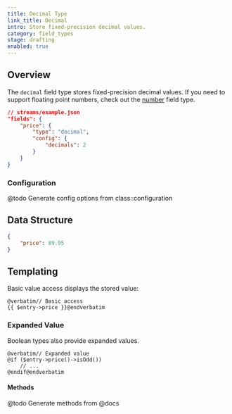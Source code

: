 ```yaml
---
title: Decimal Type
link_title: Decimal
intro: Store fixed-precision decimal values.
category: field_types
stage: drafting
enabled: true
---
```


## Overview

The `decimal` field type stores fixed-precision decimal values. If you need to support floating point numbers, check out the [number](number) field type.

```json
// streams/example.json
"fields": {
    "price": {
        "type": "decimal",
        "config": {
            "decimals": 2
        }
    }
}
```

### Configuration

@todo Generate config options from class::configuration


## Data Structure

```json
{
    "price": 89.95
}
```

## Templating

Basic value access displays the stored value:

```blade
@verbatim// Basic access
{{ $entry->price }}@endverbatim
```

### Expanded Value

Boolean types also provide expanded values.

```blade
@verbatim// Expanded value
@if ($entry->price()->isOdd())
    // ...
@endif@endverbatim
```

#### Methods

@todo Generate methods from @docs
